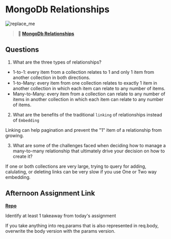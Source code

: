 # MongoDb Relationships

![replace_me](https://codeworks.blob.core.windows.net/public/assets/img/illustrations/placeholder.svg)

> **📖 [MongoDb Relationships](https://codeworksacademy.com/fs-student-guide/resources/wk5/02-Relationships)**

## Questions

1. What are the three types of relationships?

* 1-to-1: every item from a collection relates to 1 and only 1 item from another collection in both directions.
* 1-to-Many: every item from one collection relates to exactly 1 item in another collection in which each item can relate to any number of items.
* Many-to-Many: every item from a collection can relate to any number of items in another collection in which each item can relate to any number of items.

2. What are the benefits of the traditional `linking` of relationships instead of `Embedding`

Linking can help pagination and prevent the "1" item of a relationship from growing.

3. What are some of the challenges faced when deciding how to manage a many-to-many relationship that ultimately drive your decision on how to create it?

If one or both collections are very large, trying to query for adding, calulating, or deleting links can be very slow if you use One or Two way embedding.

## Afternoon Assignment Link

**[Repo](https://github.com/JWagstaff-Leon/codeworks_gregslist-api)**

Identify at least 1 takeaway from today's assignment

If you take anything into req.params that is also represented in req.body, overwrite the body version with the params version.